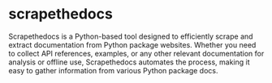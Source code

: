# scrapethedocs
Scrapethedocs is a Python-based tool designed to efficiently scrape and extract documentation from Python package websites. Whether you need to collect API references, examples, or any other relevant documentation for analysis or offline use, Scrapethedocs automates the process, making it easy to gather information from various Python package docs.
